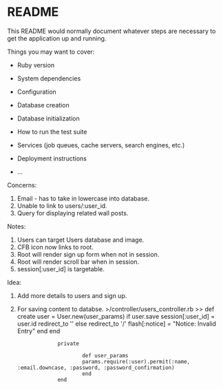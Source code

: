 # README

This README would normally document whatever steps are necessary to get the
application up and running.

Things you may want to cover:

* Ruby version

* System dependencies

* Configuration

* Database creation

* Database initialization

* How to run the test suite

* Services (job queues, cache servers, search engines, etc.)

* Deployment instructions

* ...


Concerns:
1. Email - has to take in lowercase into database.
2. Unable to link to users/:user_id.
3. Query for displaying related wall posts.


Notes: 
1. Users can target Users database and image.
2. CFB icon now links to root.
3. Root will render sign up form when not in session.
4. Root will render scroll bar when in session. 
5. session[:user_id] is targetable.

Idea:
1. Add more details to users and sign up. 
2. For saving content to databse.
		>/controller/users_controller.rb
				>>  def create
					  	user = User.new(user_params)
					  	if user.save
					  		session[:user_id] = user.id
					  		redirect_to ''
					  	else 
					  		redirect_to '/'
					      flash[:notice] = "Notice: Invalid Entry"
					  	end
					  end   
					    
					private
							
							def user_params
					  		params.require(:user).permit(:name, :email.downcase, :password, :password_confirmation)
							end
					end

